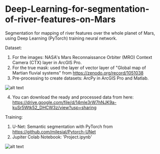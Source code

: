 # Deep-Learning-for-segmentation-of-river-features-on-Mars
Segmentation for mapping of river features over the whole planet of Mars, using Deep Learning (PyTorch) training neural network.

Dataset:
  1. For the images: NASA's Mars Reconnaissance Orbiter (MRO) Context Camera (CTX) layer in ArcGIS Pro.
  2. For the true mask: used the layer of vector layer of "Global map of Martian fluvial systems" from https://zenodo.org/record/1051038
  3. Pre-processing to create datasets: ArcPy in ArcGIS Pro and Matlab.
  
  ![alt text](https://github.com/natannvw/Deep-Learning-for-segmentation-of-river-features-on-Mars/blob/main/Results%20and%20Demo/Screenshot%20Arc%20GIS%20Pro.png)
  
  4. You can download the ready and processed data from here: https://drive.google.com/file/d/14mle3rW7hNJK9a-kuSr5Wtk52_DHCW3z/view?usp=sharing

Training:
  1. U-Net: Semantic segmentation with PyTorch from https://github.com/milesial/Pytorch-UNet
  2. Jupiter Colab Notebook: 'Project.ipynb'
  
![alt text](https://github.com/natannvw/Deep-Learning-for-segmentation-of-river-features-on-Mars/blob/main/Results%20and%20Demo/Fluvial%20features%20in%20Valles%20Marineris%2C%20Mars.png)
